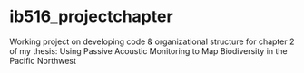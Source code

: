 # ib516_projectchapter
Working project on developing code &amp; organizational structure for chapter 2 of my thesis: Using Passive Acoustic Monitoring to Map Biodiversity in the Pacific Northwest
